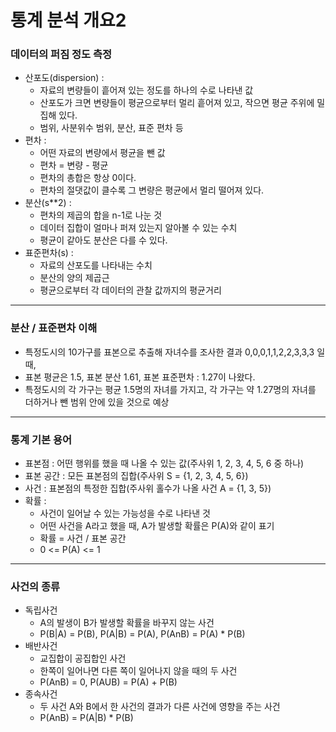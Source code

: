 # 통계 분석 개요2



### 데이터의 퍼짐 정도 측정

- 산포도(dispersion) : 
  - 자료의 변량들이 흩어져 있는 정도를 하나의 수로 나타낸 값
  - 산포도가 크면 변량들이 평균으로부터 멀리 흩어져 있고, 작으면 평균 주위에 밀집해 있다.
  - 범위, 사분위수 범위, 분산, 표준 편차 등
- 편차 :
  - 어떤 자료의 변량에서 평균을 뺀 값
  - 편차 = 변량 - 평균
  - 편차의 총합은 항상 0이다.
  - 편차의 절댓값이 클수록 그 변량은 평균에서 멀리 떨어져 있다.
- 분산(s**2) :
  - 편차의 제곱의 합을 n-1로 나눈 것
  - 데이터 집합이 얼마나 퍼져 있는지 알아볼 수 있는 수치
  - 평균이 같아도 분산은 다를 수 있다.
- 표준편차(s) : 
  - 자료의 산포도를 나타내는 수치
  - 분산의 양의 제곱근
  - 평균으로부터 각 데이터의 관찰 값까지의 평균거리



---



### 분산 / 표준편차 이해

- 특정도시의 10가구를 표본으로 추출해 자녀수를 조사한 결과 0,0,0,1,1,2,2,3,3,3 일 때,
- 표본 평균은 1.5, 표본 분산 1.61, 표본 표준편차 : 1.27이 나왔다.
- 특정도시의 각 가구는 평균 1.5명의 자녀를 가지고, 각 가구는 약 1.27명의 자녀를 더하거나 뺀 범위 안에 있을 것으로 예상



---



### 통계 기본 용어

- 표본점 : 어떤 행위를 했을 때 나올 수 있는 값(주사위 1, 2, 3, 4, 5, 6 중 하나)
- 표본 공간 : 모든 표본점의 집합(주사위 S = {1, 2, 3, 4, 5, 6})
- 사건 : 표본점의 특정한 집합(주사위 홀수가 나올 사건 A = {1, 3, 5})
- 확률 : 
  - 사건이 일어날 수 있는 가능성을 수로 나타낸 것
  - 어떤 사건을 A라고 했을 때, A가 발생할 확률은 P(A)와 같이 표기
  - 확률 = 사건 / 표본 공간
  - 0 <= P(A) <= 1



---



### 사건의 종류

- 독립사건
  - A의 발생이 B가 발생할 확률을 바꾸지 않는 사건
  - P(B|A) = P(B), P(A|B) = P(A), P(AnB) = P(A) * P(B)
- 배반사건
  - 교집합이 공집합인 사건
  - 한쪽이 일어나면 다른 쪽이 일어나지 않을 때의 두 사건
  - P(AnB) = 0, P(AUB) = P(A) + P(B)
- 종속사건
  - 두 사건 A와 B에서 한 사건의 결과가 다른 사건에 영향을 주는 사건
  - P(AnB) = P(A|B) * P(B)

